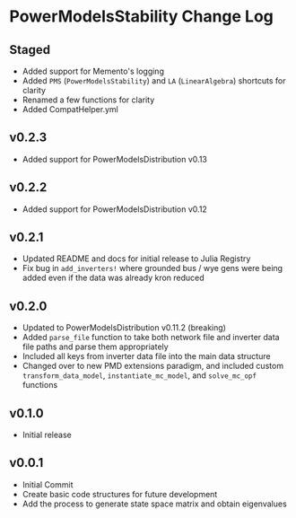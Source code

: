 # PowerModelsStability Change Log

## Staged
- Added support for Memento's logging 
- Added `PMS` (`PowerModelsStability`) and `LA` (`LinearAlgebra`) shortcuts for clarity 
- Renamed a few functions for clarity
- Added CompatHelper.yml

## v0.2.3
- Added support for PowerModelsDistribution v0.13

## v0.2.2
- Added support for PowerModelsDistribution v0.12

## v0.2.1
- Updated README and docs for initial release to Julia Registry
- Fix bug in `add_inverters!` where grounded bus / wye gens were being added even if the data was already kron reduced

## v0.2.0
- Updated to PowerModelsDistribution v0.11.2 (breaking)
- Added `parse_file` function to take both network file and inverter data file paths and parse them appropriately
- Included all keys from inverter data file into the main data structure
- Changed over to new PMD extensions paradigm, and included custom `transform_data_model`, `instantiate_mc_model`, and `solve_mc_opf` functions

## v0.1.0
- Initial release

## v0.0.1
- Initial Commit
- Create basic code structures for future development
- Add the process to generate state space matrix and obtain eigenvalues
